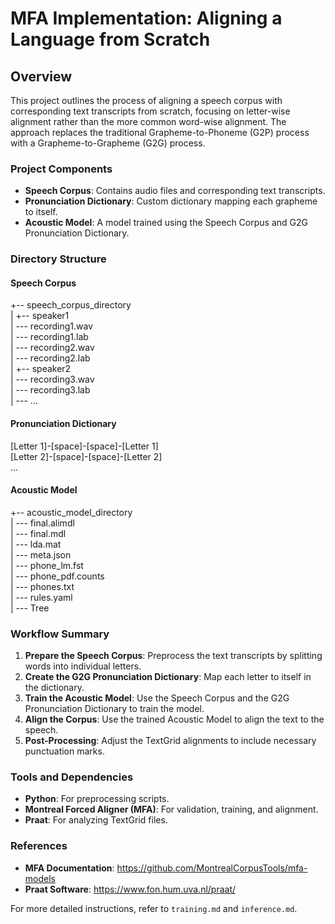 # MFA Implementation: Aligning a Language from Scratch

## Overview
This project outlines the process of aligning a speech corpus with corresponding text transcripts from scratch, focusing on letter-wise alignment rather than the more common word-wise alignment. The approach replaces the traditional Grapheme-to-Phoneme (G2P) process with a Grapheme-to-Grapheme (G2G) process.

### Project Components
- **Speech Corpus**: Contains audio files and corresponding text transcripts.
- **Pronunciation Dictionary**: Custom dictionary mapping each grapheme to itself.
- **Acoustic Model**: A model trained using the Speech Corpus and G2G Pronunciation Dictionary.

### Directory Structure

#### Speech Corpus
+-- speech_corpus_directory <br/>
| +-- speaker1 <br/>
| --- recording1.wav <br/>
| --- recording1.lab <br/>
| --- recording2.wav <br/>
| --- recording2.lab <br/>
| +-- speaker2 <br/>
| --- recording3.wav <br/>
| --- recording3.lab <br/>
| --- ...


#### Pronunciation Dictionary
[Letter 1]-[space]-[space]-[Letter 1] <br/>
[Letter 2]-[space]-[space]-[Letter 2] <br/>
...


#### Acoustic Model
+-- acoustic_model_directory <br/>
| --- final.alimdl <br/>
| --- final.mdl <br/>
| --- lda.mat <br/>
| --- meta.json <br/>
| --- phone_lm.fst <br/>
| --- phone_pdf.counts <br/>
| --- phones.txt <br/>
| --- rules.yaml <br/>
| --- Tree


### Workflow Summary
1. **Prepare the Speech Corpus**: Preprocess the text transcripts by splitting words into individual letters.
2. **Create the G2G Pronunciation Dictionary**: Map each letter to itself in the dictionary.
3. **Train the Acoustic Model**: Use the Speech Corpus and the G2G Pronunciation Dictionary to train the model.
4. **Align the Corpus**: Use the trained Acoustic Model to align the text to the speech.
5. **Post-Processing**: Adjust the TextGrid alignments to include necessary punctuation marks.

### Tools and Dependencies
- **Python**: For preprocessing scripts.
- **Montreal Forced Aligner (MFA)**: For validation, training, and alignment.
- **Praat**: For analyzing TextGrid files.

### References
- **MFA Documentation**: https://github.com/MontrealCorpusTools/mfa-models
- **Praat Software**: https://www.fon.hum.uva.nl/praat/

For more detailed instructions, refer to `training.md` and `inference.md`.
